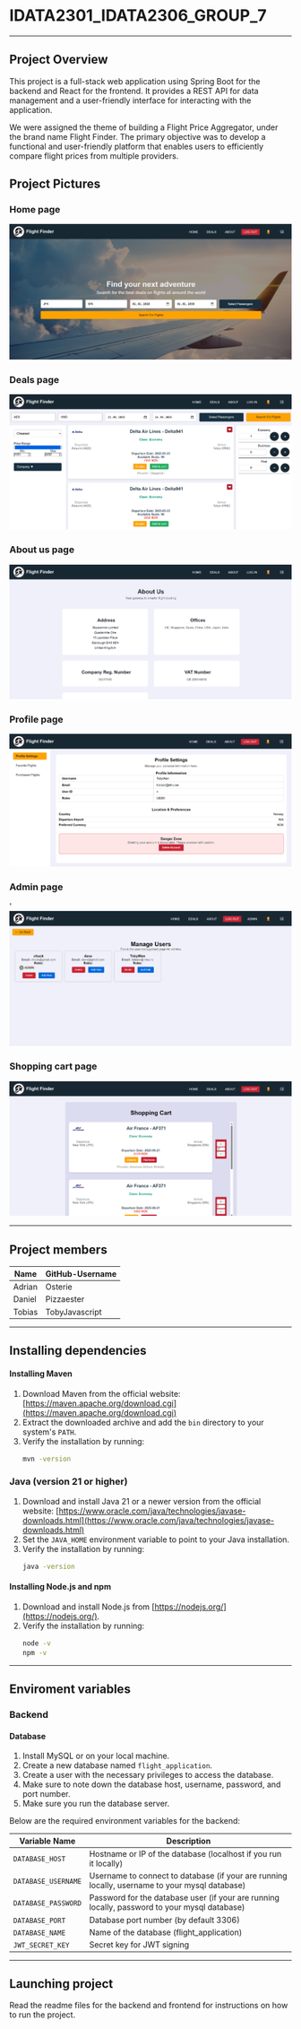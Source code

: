 # IDATA2301_IDATA2306_GROUP_7

---

## Project Overview
This project is a full-stack web application using Spring Boot for the backend and React for the frontend. It provides a REST API for data management and a user-friendly interface for interacting with the application.

We were assigned the theme of building a Flight Price Aggregator, under the brand name Flight Finder. The primary objective was to develop a functional and user-friendly platform that enables users to efficiently compare flight prices from multiple providers.

## Project Pictures

### Home page
![Home page](./images/home.png)

### Deals page
![Deals page](./images/deals.png)

### About us page
![About page](./images/about.png)

### Profile page
![Profile page](./images/profile.png)

### Admin page
'![Admin page](./images/admin.png)

### Shopping cart page
![Shopping cart page](./images/shopping.png)


---

## Project members
| Name    | GitHub-Username  |
|---------|------------------|
| Adrian  | Osterie          |
| Daniel  | Pizzaester       |
| Tobias  | TobyJavascript   |

---

## Installing dependencies

#### Installing Maven
1. Download Maven from the official website: [https://maven.apache.org/download.cgi](https://maven.apache.org/download.cgi)
2. Extract the downloaded archive and add the `bin` directory to your system's `PATH`.
3. Verify the installation by running:
   ```sh
   mvn -version
   ```

### Java (version 21 or higher)
1. Download and install Java 21 or a newer version from the official website: [https://www.oracle.com/java/technologies/javase-downloads.html](https://www.oracle.com/java/technologies/javase-downloads.html)
2. Set the `JAVA_HOME` environment variable to point to your Java installation.
3. Verify the installation by running:
   ```sh
   java -version
   ```

#### Installing Node.js and npm
1. Download and install Node.js from [https://nodejs.org/](https://nodejs.org/).
2. Verify the installation by running:
   ```sh
   node -v
   npm -v
   ```

---

## Enviroment variables

### Backend

#### Database
1. Install MySQL or on your local machine.
2. Create a new database named `flight_application`.
3. Create a user with the necessary privileges to access the database.
4. Make sure to note down the database host, username, password, and port number.
5. Make sure you run the database server.

Below are the required environment variables for the backend:

| Variable Name       | Description                                                                                    |
| ------------------- | ---------------------------------------------------------------------------------------------- |
| `DATABASE_HOST`     | Hostname or IP of the database (localhost if you run it locally)                               |
| `DATABASE_USERNAME` | Username to connect to database (if your are running locally, username to your mysql database) |
| `DATABASE_PASSWORD` | Password for the database user (if your are running locally, password to your mysql database)  |
| `DATABASE_PORT`     | Database port number (by default 3306)                                                         |
| `DATABASE_NAME`     | Name of the database (flight_application)                                                      |
| `JWT_SECRET_KEY`    | Secret key for JWT signing                                                                     |

---

## Launching project

Read the readme files for the backend and frontend for instructions on how to run the project.